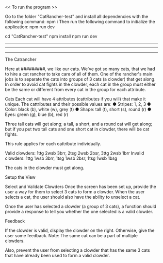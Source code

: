 << To run the program >>

Go to the folder "CatRancher-test" and install all dependencies with the following command: npm i
Then run the following command to initialize the application: npm run dev

cd "CatRancher-test"
npm install
npm run dev

---

---

---

The Catrancher

Here at #########, we like our cats. We've got so many cats, that we had to hire a cat rancher to take
care of all of them. One of the rancher's main jobs is to separate the cats into groups of 3 cats (a clowder)
that get along. In order to avoid cat fights in the clowder, each cat in the group must either be the same or
different from every cat in the group for each attribute.

Cats
Each cat will have 4 attributes (cattributes if you will) that make it unique.
The cattributes and their
possible values are:
● Stripes: 1, 2, 3
● Color: black (b), white (w), grey (t)
● Shape: tall (t), short (s), round (r)
● Eyes: green (g), blue (b), red (r)

Three tall cats will get along; a tall, a short, and a round cat will get along; but if you put two tall cats and
one short cat in clowder, there will be cat fights.

This rule applies for each cattribute individually.

Valid clowders: 1ttg 2wsb 3brr, 2tsg 2wsb 2bsr, 3ttg 2wsb 1brr
Invalid clowders: 1ttg 1wsb 3brr, 1tsg 1wsb 2bsr, 1tsg 1wsb 1bsg

The cats in the clowder must get along.

Setup the View

Select and Validate Clowders
Once the screen has been set up, provide the user a way for them to select 3 cats to form a clowder.
When the user selects a cat, the user should also have the ability to unselect a cat.

Once the user has selected a clowder (a group of 3 cats), a function should
provide a response to tell you whether the one selected is a valid clowder.

Feedback

If the clowder is valid, display the clowder on the right.
Otherwise, give the user some feedback. Note: The same cat can be a part of multiple clowders.

Also, prevent the user from selecting a clowder that has the same 3 cats that have already been used to
form a valid clowder.
